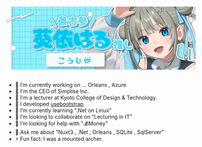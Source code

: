 [![Banner](./assets/haru.png)]()

## 

- 🔭 I’m currently working on ... Orleans , Azure
- 🚀 I'm the CEO of Simplise Inc.
- 🏫 I'm a lecturer at Kyoto College of Design & Technology.
- 🏢 I developed [usebootstrap](https://usebootstrap.org/)  
- 🌱 I’m currently learning ".Net on Linux" 
- 👯 I’m looking to collaborate on “Lecturing in IT” 
- 🤔 I’m looking for help with "💰Money"
- 💬 Ask me about "Nuxt3 , .Net , Orleans , SQLite , SqlServer"
- ⚡ Fun fact: I was a mounted archer.

